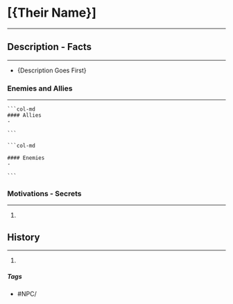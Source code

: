 # [{Their Name}] 
---
## Description - Facts
---
- {Description Goes First}

### Enemies and Allies
---
````col
```col-md
#### Allies
- 

```

```col-md

#### Enemies
- 

```
````

### Motivations - Secrets
---
1. 

## History
---
1. 

##### Tags
- #NPC/


